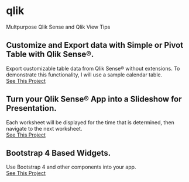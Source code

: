 # qlik
Multpurpose Qlik Sense and Qlik View Tips

## Customize and Export data with Simple or Pivot Table with Qlik Sense®.
Export customizable table data from Qlik Sense® without extensions. To demonstrate this functionality, I will use a sample calendar table.\
[See This Project](CustomReportTable)

## Turn your Qlik Sense® App into a Slideshow for Presentation.
Each worksheet will be displayed for the time that is determined, then navigate to the next worksheet.\
[See This Project](SlideShowSheets)

## Bootstrap 4 Based Widgets.
Use Bootstrap 4 and other components into your app.\
[See This Project](BootstrapWidgets)
